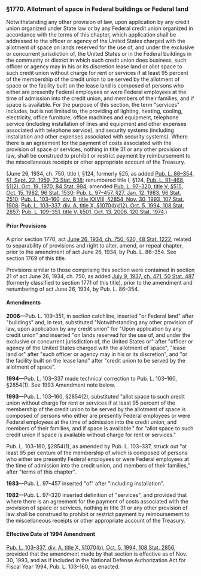 ### §1770. Allotment of space in Federal buildings or Federal land ###

Notwithstanding any other provision of law, upon application by any credit union organized under State law or by any Federal credit union organized in accordance with the terms of this chapter, which application shall be addressed to the officer or agency of the United States charged with the allotment of space on lands reserved for the use of, and under the exclusive or concurrent jurisdiction of, the United States or in the Federal buildings in the community or district in which such credit union does business, such officer or agency may in his or its discretion lease land or allot space to such credit union without charge for rent or services if at least 95 percent of the membership of the credit union to be served by the allotment of space or the facility built on the lease land is composed of persons who either are presently Federal employees or were Federal employees at the time of admission into the credit union, and members of their families, and if space is available. For the purpose of this section, the term "services" includes, but is not limited to, the providing of lighting, heating, cooling, electricity, office furniture, office machines and equipment, telephone service (including installation of lines and equipment and other expenses associated with telephone service), and security systems (including installation and other expenses associated with security systems). Where there is an agreement for the payment of costs associated with the provision of space or services, nothing in title 31 or any other provision of law, shall be construed to prohibit or restrict payment by reimbursement to the miscellaneous receipts or other appropriate account of the Treasury.

(June 26, 1934, ch. 750, title I, §124, formerly §25, as added [Pub. L. 86–354, §1, Sept. 22, 1959, 73 Stat. 638](/statviewer.htm?volume=73&page=638); renumbered title I, §124, [Pub. L. 91–468, §1(2), Oct. 19, 1970, 84 Stat. 994](/statviewer.htm?volume=84&page=994); amended [Pub. L. 97–320, title V, §515, Oct. 15, 1982, 96 Stat. 1530](/statviewer.htm?volume=96&page=1530); [Pub. L. 97–457, §27, Jan. 12, 1983, 96 Stat. 2510](/statviewer.htm?volume=96&page=2510); [Pub. L. 103–160, div. B, title XXVIII, §2854, Nov. 30, 1993, 107 Stat. 1908](/statviewer.htm?volume=107&page=1908); [Pub. L. 103–337, div. A, title X, §1070(b)(12), Oct. 5, 1994, 108 Stat. 2857](/statviewer.htm?volume=108&page=2857); [Pub. L. 109–351, title V, §501, Oct. 13, 2006, 120 Stat. 1974](/statviewer.htm?volume=120&page=1974).)

#### Prior Provisions ####

A prior section 1770, act [June 26, 1934, ch. 750, §20, 48 Stat. 1222](/statviewer.htm?volume=48&page=1222), related to separability of provisions and right to alter, amend, or repeal chapter, prior to the amendment of act June 26, 1934, by Pub. L. 86–354. See section 1769 of this title.

Provisions similar to those comprising this section were contained in section 21 of act June 26, 1934, ch. 750, as added [July 9, 1937, ch. 471, 50 Stat. 487](/statviewer.htm?volume=50&page=487) (formerly classified to section 1771 of this title), prior to the amendment and renumbering of act June 26, 1934, by Pub. L. 86–354.

#### Amendments ####

**2006**—Pub. L. 109–351, in section catchline, inserted "or Federal land" after "buildings" and, in text, substituted "Notwithstanding any other provision of law, upon application by any credit union" for "Upon application by any credit union" and inserted "on lands reserved for the use of, and under the exclusive or concurrent jurisdiction of, the United States or" after "officer or agency of the United States charged with the allotment of space", "lease land or" after "such officer or agency may in his or its discretion", and "or the facility built on the lease land" after "credit union to be served by the allotment of space".

**1994**—Pub. L. 103–337 made technical correction to Pub. L. 103–160, §2854(1). See 1993 Amendment note below.

**1993**—Pub. L. 103–160, §2854(2), substituted "allot space to such credit union without charge for rent or services if at least 95 percent of the membership of the credit union to be served by the allotment of space is composed of persons who either are presently Federal employees or were Federal employees at the time of admission into the credit union, and members of their families, and if space is available." for "allot space to such credit union if space is available without charge for rent or services."

Pub. L. 103–160, §2854(1), as amended by Pub. L. 103–337, struck out "at least 95 per centum of the membership of which is composed of persons who either are presently Federal employees or were Federal employees at the time of admission into the credit union, and members of their families," after "terms of this chapter".

**1983**—Pub. L. 97–457 inserted "of" after "including installation".

**1982**—Pub. L. 97–320 inserted definition of "services", and provided that where there is an agreement for the payment of costs associated with the provision of space or services, nothing in title 31 or any other provision of law shall be construed to prohibit or restrict payment by reimbursement to the miscellaneous receipts or other appropriate account of the Treasury.

#### Effective Date of 1994 Amendment ####

[Pub. L. 103–337, div. A, title X, §1070(b), Oct. 5, 1994, 108 Stat. 2856](/statviewer.htm?volume=108&page=2856), provided that the amendment made by that section is effective as of Nov. 30, 1993, and as if included in the National Defense Authorization Act for Fiscal Year 1994, Pub. L. 103–160, as enacted.